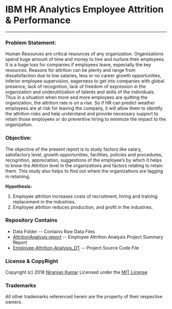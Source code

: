 # IBM HR Analytics Employee Attrition & Performance
--------------------------------------------------------------------------------

### Problem Statement:

Human Resources are critical resources of any organization. Organizations spend huge amount of time and money to hire and nurture their employees. It is a huge loss for companies if employees leave, especially the key resources. Reasons for attrition can be plenty and range from dissatisfaction due to low salaries, less or no career growth opportunities, inferior employee supervision, eagerness to get into companies with global presence, lack of recognition, lack of freedom of expression in the organization and underutilization of talents and skills of the individuals. Thus in a situation when more and more employees are quitting the organization, the attrition rate is on a rise.
 So if HR can predict weather employees are at risk for leaving the company, it will allow them to identify the attrition risks and help understand and provide necessary support to retain those employees or do preventive hiring to minimize the impact to the organization.

### Objective:
The objective of the present report is to study factors like salary, satisfactory level, growth opportunities, facilities, policies and procedures, recognition, appreciation, suggestions of the employee’s by which it helps to know the Attrition level in the organizations and factors relating to retain them. This study also helps to find out where the organizations are lagging in retaining.

**Hypothesis:** 
1.	Employee attrition increases costs of recruitment, hiring and training replacement in the industries. 
2.	Employee attrition reduces production, and profit in the industries. 


### Repository Contains
 - Data Folder -- Contains Raw Data Files
 - [AttritionAnalysis report](Attrition_Analysis_report.pdf) -- Employee Attrition Analysis Project Summary Report
 - [Employee-Attrition-Analysis_DT](Employee-Attrition-Analysis_DT.ipynb) -- Project Source Code File



### License & CopyRight
Copyright (c) 2018 [Niranjan Kumar](https://www.linkedin.com/in/niranjankumar-c/) Licensed under the [MIT License](LICENSE)

### Trademarks
All other trademarks referenced herein are the property of their respective owners.
